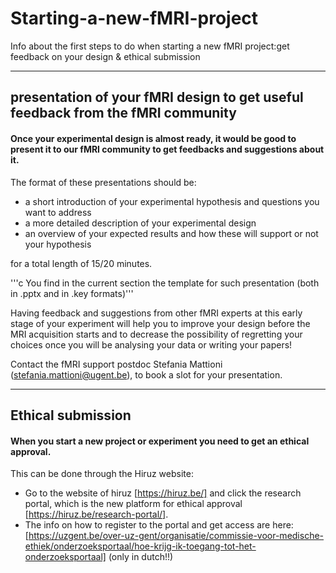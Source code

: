 # Starting-a-new-fMRI-project
Info about the first steps to do when starting a new fMRI project:get feedback on your design & ethical submission

---
## presentation of your fMRI design to get useful feedback from the fMRI community

#### Once your experimental design is almost ready, it would be good to present it to our fMRI community to get feedbacks and suggestions about it. 
 
The format of these presentations should be:
- a short introduction of your experimental hypothesis and questions you want to address
- a more detailed description of your experimental design
- an overview of your expected results and how these will support or not your hypothesis

for a total length of 15/20 minutes.

'''c You find in the current section the template for such presentation (both in .pptx and in .key formats)'''

Having feedback and suggestions from other fMRI experts at this early stage of your experiment will help you to improve your design before the MRI acquisition starts and to decrease the possibility of regretting your choices once you will be analysing your data or writing your papers! 
 
Contact the fMRI support postdoc Stefania Mattioni (stefania.mattioni@ugent.be), to book a slot for your presentation. 
 

---
## Ethical submission
#### When you start a new project or experiment you need to get an ethical approval.

This can be done through the Hiruz website:
- Go to the website of hiruz [https://hiruz.be/] and click the research portal, which is the new platform for ethical approval [https://hiruz.be/research-portal/].
- The info on how to register to the portal and get access are here: [https://uzgent.be/over-uz-gent/organisatie/commissie-voor-medische-ethiek/onderzoeksportaal/hoe-krijg-ik-toegang-tot-het-onderzoeksportaal] (only in dutch!!)
